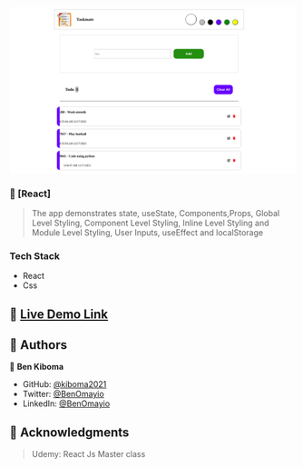 <a name="readme-top"></a>

<!-- PROJECT DESCRIPTION -->
![Alt text](<Screenshot from 2023-12-17 06-57-19.png>)

### 📖 [React] <a name="about-project"></a>

> The app demonstrates state, useState, Components,Props, Global Level Styling, Component Level Styling, Inline Level Styling and Module Level Styling, User Inputs, useEffect and localStorage


### Tech Stack <a name="tech-stack"></a>

- React
- Css


## 🚀 <a href="https://taskmate-kibs.netlify.app/" target="_blank">Live Demo Link</a>


## 👥 Authors <a name="authors"></a>

👤 **Ben Kiboma**

- GitHub: [@kiboma2021](https://github.com/kiboma2021)
- Twitter: [@BenOmayio](https://twitter.com/omayiobenj)
- LinkedIn: [@BenOmayio](https://www.linkedin.com/in/ben-kiboma/)


<!-- ACKNOWLEDGEMENTS -->

## 🙏 Acknowledgments <a name="acknowledgements"></a>

> Udemy: React Js Master class